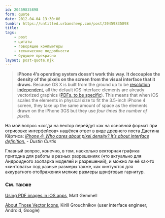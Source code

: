 ```yaml
---
id: 20459835898
form: quote
date: 2012-04-04 13:30:00
tumblr: https://untitled.urbansheep.com/post/20459835898
title: 
tags:
    - post
    - цитаты
    - говорящие компьютеры
    - технические подробности
    - будущее прекрасно
layout: post-quote.njk
---
```


<blockquote>
<strong>iPhone 4’s operating system doesn’t work this way. It decouples the density of the pixels on the screen from the visual interface that it draws.</strong> Because OS X is built from the ground up to be <a href="http://en.wikipedia.org/wiki/Resolution_independence">resolution independent</a>, all the default iOS interface elements are already vectorized graphics (<a href="http://en.wikipedia.org/wiki/Quartz_%28graphics_layer%29">PDFs, to be specific</a>). This means that when iOS scales the elements in physical size to fit the 3.5-inch iPhone 4 screen, they take up the same amount of space as the elements drawn on the iPhone 3GS but they use <em>four times the number of pixels</em>.
</blockquote>

<p>На мой вопрос «когда на вектор перейдут как на основной формат при отрисовке интерфейсов» нашёлся ответ в виде древнего поста Дастина Кёртиса: <em><a href="http://blog.dustincurtis.com/iphone-4-who-cares-about-pixel-density-its-ab-0">iPhone 4: Who cares about pixel density? It&rsquo;s about interface definition.</a> - Dustin Curtis</em></p>

<p>Главный вопрос, конечно, в том, насколько векторная графика пригодна для работы в разных разрешениях (что актуально для Андроидного зоопарка моделей и разрешений), и можно ли её как-то «хинтовать» под разные размеры также, как хинтуются для аккуратного отображения мелкие размеры шрифтовых гарнитур.</p>

<h3>См. также</h3>
<p><a href="http://mattgemmell.com/2012/02/10/using-pdf-images-in-ios-apps/">Using PDF images in iOS apps</a>, Matt Gemmell</p>
<p><a href="http://www.pushing-pixels.org/2011/11/04/about-those-vector-icons.html">About Those Vector Icons</a>, Kirill Grouchnikov (user interface engineer, Android, Google)</p>
